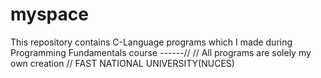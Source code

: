 # myspace

This repository contains C-Language programs which I made during Programming Fundamentals course ------//
// All programs are solely my own creation
// FAST NATIONAL UNIVERSITY(NUCES)
